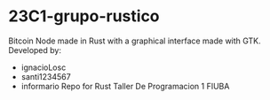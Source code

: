 # 23C1-grupo-rustico
Bitcoin Node made in Rust with a graphical interface made with GTK.
Developed by:
- ignacioLosc
- santi1234567
- informario
Repo for Rust Taller De Programacion 1 FIUBA
